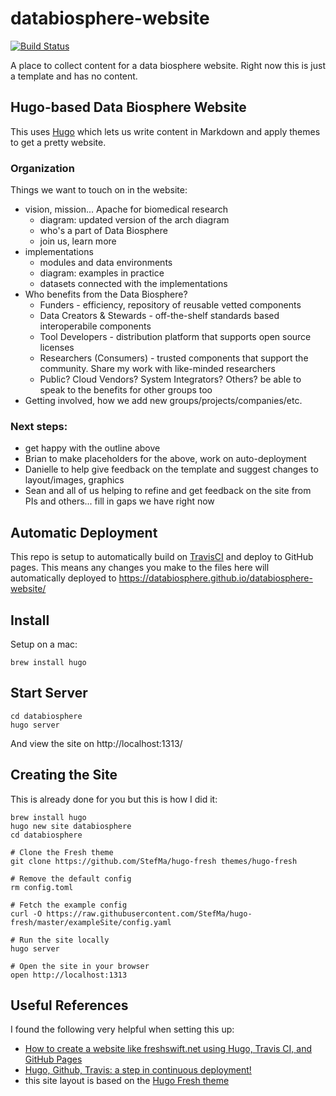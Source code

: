 # databiosphere-website

[![Build Status](https://travis-ci.org/DataBiosphere/databiosphere-website.svg?branch=master)](https://travis-ci.org/DataBiosphere/databiosphere-website)

A place to collect content for a data biosphere website.  Right now this is just a template and has no content.

## Hugo-based Data Biosphere Website

This uses [Hugo](https://gohugo.io/) which lets us write content in Markdown and apply themes to get a pretty website.

### Organization

Things we want to touch on in the website:

* vision, mission... Apache for biomedical research
  * diagram: updated version of the arch diagram
  * who's a part of Data Biosphere
  * join us, learn more
* implementations
  * modules and data environments
  * diagram: examples in practice
  * datasets connected with the implementations
* Who benefits from the Data Biosphere?  
  * Funders - efficiency, repository of reusable vetted components
  * Data Creators & Stewards - off-the-shelf standards based interoperabile components
  * Tool Developers - distribution platform that supports open source licenses
  * Researchers (Consumers) - trusted components that support the community. Share my work with like-minded researchers
  * Public? Cloud Vendors? System Integrators? Others? be able to speak to the benefits for other groups too
* Getting involved, how we add new groups/projects/companies/etc.

### Next steps:
* get happy with the outline above
* Brian to make placeholders for the above, work on auto-deployment
* Danielle to help give feedback on the template and suggest changes to layout/images, graphics
* Sean and all of us helping to refine and get feedback on the site from PIs and others... fill in gaps we have right now

## Automatic Deployment

This repo is setup to automatically build on [TravisCI](https://travis-ci.org/DataBiosphere/databiosphere-website) and deploy to GitHub pages.  This means any changes you make to the files here will automatically deployed to https://databiosphere.github.io/databiosphere-website/

## Install

Setup on a mac:

    brew install hugo

## Start Server

    cd databiosphere
    hugo server

And view the site on http://localhost:1313/

## Creating the Site

This is already done for you but this is how I did it:

```
brew install hugo
hugo new site databiosphere
cd databiosphere

# Clone the Fresh theme
git clone https://github.com/StefMa/hugo-fresh themes/hugo-fresh

# Remove the default config
rm config.toml

# Fetch the example config
curl -O https://raw.githubusercontent.com/StefMa/hugo-fresh/master/exampleSite/config.yaml

# Run the site locally
hugo server

# Open the site in your browser
open http://localhost:1313
```

## Useful References

I found the following very helpful when setting this up:

* [How to create a website like freshswift.net using Hugo, Travis CI, and GitHub Pages](https://medium.com/zendesk-engineering/how-to-create-a-website-like-freshswift-net-using-hugo-travis-ci-and-github-pages-67be6f480298)
* [Hugo, Github, Travis: a step in continuous deployment!](https://insileco.github.io/2018/03/30/hugo-github-travis-a-step-in-continuous-deployment/)
* this site layout is based on the [Hugo Fresh theme](https://themes.gohugo.io/hugo-fresh/)
